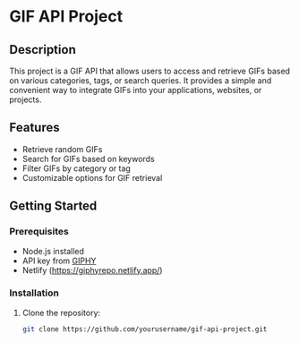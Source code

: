 # GIF API Project

## Description

This project is a GIF API that allows users to access and retrieve GIFs based on various categories, tags, or search queries. It provides a simple and convenient way to integrate GIFs into your applications, websites, or projects.

## Features

- Retrieve random GIFs
- Search for GIFs based on keywords
- Filter GIFs by category or tag
- Customizable options for GIF retrieval

## Getting Started

### Prerequisites

- Node.js installed
- API key from [GIPHY](https://api.giphy.com/)
- Netlify (https://giphyrepo.netlify.app/)

### Installation

1. Clone the repository:

   ```bash
   git clone https://github.com/yourusername/gif-api-project.git

